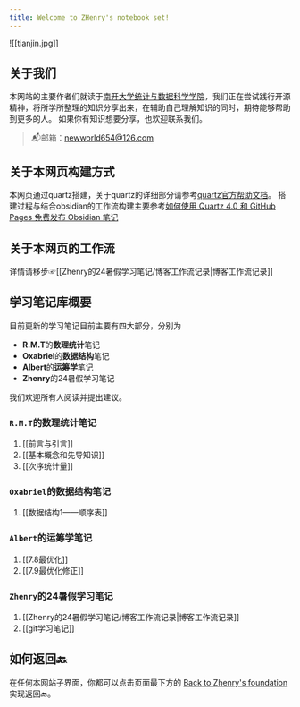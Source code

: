 ```yaml
---
title: Welcome to ZHenry's notebook set!
---
```

![[tianjin.jpg]]
## 关于我们
本网站的主要作者们就读于[南开大学统计与数据科学学院](https://stat.nankai.edu.cn/)，我们正在尝试践行开源精神，将所学所整理的知识分享出来，在辅助自己理解知识的同时，期待能够帮助到更多的人。
如果你有知识想要分享，也欢迎联系我们。

>📬邮箱：newworld654@126.com
## 关于本网页构建方式
本网页通过quartz搭建，关于quartz的详细部分请参考[quartz官方帮助文档](https://quartz.jzhao.xyz)。
搭建过程与结合obsidian的工作流构建主要参考[如何使用 Quartz 4.0 和 GitHub Pages 免费发布 Obsidian 笔记](https://insile.github.io/my-notes/%E7%AC%94%E8%AE%B0/%E5%85%AC%E5%85%B1%E7%AC%94%E8%AE%B0%E5%BA%93/%E5%A6%82%E4%BD%95%E4%BD%BF%E7%94%A8-Quartz-4.0-%E5%92%8C-GitHub-Pages-%E5%85%8D%E8%B4%B9%E5%8F%91%E5%B8%83-Obsidian-%E7%AC%94%E8%AE%B0)

## 关于本网页的工作流
详情请移步☞[[Zhenry的24暑假学习笔记/博客工作流记录|博客工作流记录]]

## 学习笔记库概要
目前更新的学习笔记目前主要有四大部分，分别为
* **R.M.T**的**数理统计**笔记
* **Oxabriel**的**数据结构**笔记
* **Albert**的**运筹学**笔记
* **Zhenry**的24暑假学习笔记

我们欢迎所有人阅读并提出建议。

### `R.M.T`的数理统计笔记
1. [[前言与引言]]
2. [[基本概念和先导知识]]
3. [[次序统计量]]

### `Oxabriel`的数据结构笔记
1. [[数据结构1——顺序表]]


### `Albert`的运筹学笔记
1. [[7.8最优化]]
2. [[7.9最优化修正]]

### `Zhenry`的24暑假学习笔记
1. [[Zhenry的24暑假学习笔记/博客工作流记录|博客工作流记录]]
2. [[git学习笔记]]
## 如何返回🔙
在任何本网站子界面，你都可以点击页面最下方的 [Back to Zhenry's foundation](https://zhenrys.github.io)实现返回🔙。
